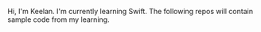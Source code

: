 Hi, I'm Keelan. I'm currently learning Swift. The following repos will contain sample code from my learning.

